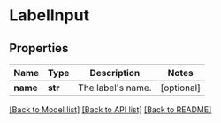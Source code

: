 # LabelInput

## Properties
Name | Type | Description | Notes
------------ | ------------- | ------------- | -------------
**name** | **str** | The label&#39;s name. | [optional] 

[[Back to Model list]](../README.md#documentation-for-models) [[Back to API list]](../README.md#documentation-for-api-endpoints) [[Back to README]](../README.md)


